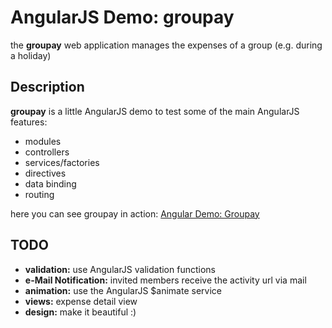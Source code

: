 # AngularJS Demo: groupay
the **groupay** web application manages the expenses of a group (e.g. during a holiday)

## Description
**groupay** is a little AngularJS demo to test some of the main AngularJS features:
 
* modules
* controllers
* services/factories
* directives
* data binding 
* routing

here you can see groupay in action:
[Angular Demo: Groupay](http://groupay.florian-spier.de)

## TODO

* **validation:** use AngularJS validation functions
* **e-Mail Notification:** invited members receive the activity url via mail
* **animation:** use the AngularJS $animate service
* **views:** expense detail view
* **design:** make it beautiful :)

 